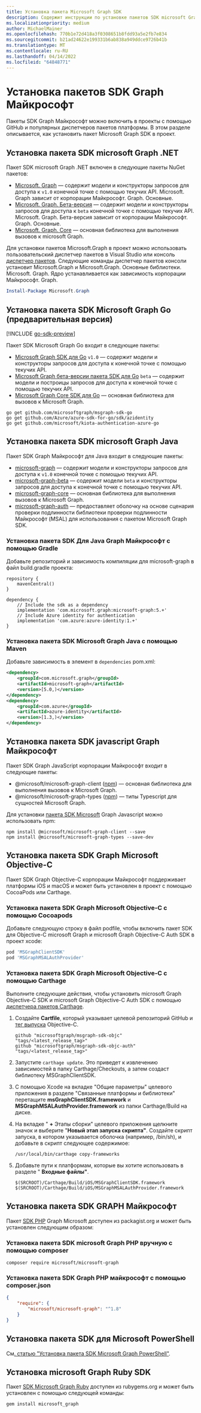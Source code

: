 ```yaml
---
title: Установка пакета Microsoft Graph SDK
description: Содержит инструкции по установке пакетов SDK microsoft Graph C#, Java, JavaScript, Objective-C, PHP и Ruby.
ms.localizationpriority: medium
author: MichaelMainer
ms.openlocfilehash: 770b1e72d418a3f0308651b8fdd93a5e2fb7e834
ms.sourcegitcommit: b21ad24622e199331b6ab838a949ddce9726b41b
ms.translationtype: MT
ms.contentlocale: ru-RU
ms.lasthandoff: 04/14/2022
ms.locfileid: "64848771"
---
```

# <a name="install-the-microsoft-graph-sdks"></a>Установка пакетов SDK Graph Майкрософт

Пакеты SDK Graph Майкрософт можно включить в проекты с помощью GitHub и популярных диспетчеров пакетов платформы. В этом разделе описывается, как установить пакет Microsoft Graph SDK в проект.

## <a name="install-the-microsoft-graph-net-sdk"></a>Установка пакета SDK microsoft Graph .NET

Пакет SDK microsoft Graph .NET включен в следующие пакеты NuGet пакетов:

- [Microsoft. Graph](https://github.com/microsoftgraph/msgraph-sdk-dotnet) — содержит модели и конструкторы запросов для доступа к `v1.0` конечной точке с помощью текучих API. Microsoft. Graph зависит от корпорации Майкрософт. Graph. Основные.
- [Microsoft. Graph. Бета-версия](https://github.com/microsoftgraph/msgraph-beta-sdk-dotnet) — содержит модели и конструкторы запросов для доступа к `beta` конечной точке с помощью текучих API. Microsoft. Graph. Бета-версия зависит от корпорации Майкрософт. Graph. Основные.
- [Microsoft. Graph. Core](https://github.com/microsoftgraph/msgraph-sdk-dotnet) — основная библиотека для выполнения вызовов к microsoft Graph.

Для установки пакетов Microsoft.Graph в проект можно использовать пользовательский диспетчер пакетов в Visual Studio или консоль [диспетчер пакетов](/nuget/quickstart/install-and-use-a-package-in-visual-studio). Следующие команды диспетчер пакетов консоли установит Microsoft.Graph и Microsoft.Graph. Основные библиотеки. Microsoft. Graph. Ядро устанавливается как зависимость корпорации Майкрософт. Graph.

```PowerShell
Install-Package Microsoft.Graph
```

## <a name="install-the-microsoft-graph-go-sdk-preview"></a>Установка пакета SDK Microsoft Graph Go (предварительная версия)

[!INCLUDE [go-sdk-preview](../../includes/go-sdk-preview.md)]

Пакет SDK Microsoft Graph Go входит в следующие пакеты:

- [Microsoft Graph SDK для Go](https://github.com/microsoftgraph/msgraph-sdk-go) `v1.0` — содержит модели и конструкторы запросов для доступа к конечной точке с помощью текучих API.
- [Microsoft Graph бета-версии пакета SDK для Go](https://github.com/microsoftgraph/msgraph-beta-sdk-go) `beta` — содержит модели и построицы запросов для доступа к конечной точке с помощью текучих API.
- [Microsoft Graph Core SDK для Go](https://github.com/microsoftgraph/msgraph-sdk-go-core) — основная библиотека для вызовов к Microsoft Graph.

```Shell
go get github.com/microsoftgraph/msgraph-sdk-go
go get github.com/Azure/azure-sdk-for-go/sdk/azidentity
go get github.com/microsoft/kiota-authentication-azure-go
```

## <a name="install-the-microsoft-graph-java-sdk"></a>Установка пакета SDK microsoft Graph Java

Пакет SDK Graph Майкрософт для Java входит в следующие пакеты:

- [microsoft-graph](https://github.com/microsoftgraph/msgraph-sdk-java) — содержит модели и конструкторы запросов для доступа к `v1.0` конечной точке с помощью текучих API.
- [microsoft-graph-beta](https://github.com/microsoftgraph/msgraph-beta-sdk-java) — содержит модели `beta` и конструкторы запросов для доступа к конечной точке с помощью текучих API.
- [microsoft-graph-core](https://github.com/microsoftgraph/msgraph-sdk-java-core) — основная библиотека для выполнения вызовов к Microsoft Graph.
- [microsoft-graph-auth](https://github.com/microsoftgraph/msgraph-sdk-java-auth) — предоставляет оболочку на основе сценария проверки подлинности библиотеки проверки подлинности Майкрософт (MSAL) для использования с пакетом Microsoft Graph SDK.

### <a name="install-the-microsoft-graph-java-sdk-via-gradle"></a>Установка пакета SDK Для Java Graph Майкрософт с помощью Gradle

Добавьте репозиторий и зависимость компиляции для microsoft-graph в файл build.gradle проекта:

```Gradle
repository {
    mavenCentral()
}

dependency {
    // Include the sdk as a dependency
    implementation 'com.microsoft.graph:microsoft-graph:5.+'
    // Include Azure identity for authentication
    implementation 'com.azure:azure-identity:1.+'
}
```

### <a name="install-the-microsoft-graph-java-sdk-via-maven"></a>Установка пакета SDK Microsoft Graph Java с помощью Maven

Добавьте зависимость в элемент в `dependencies` pom.xml:

```xml
<dependency>
    <groupId>com.microsoft.graph</groupId>
    <artifactId>microsoft-graph</artifactId>
    <version>[5.0,)</version>
</dependency>
<dependency>
    <groupId>com.azure</groupId>
    <artifactId>azure-identity</artifactId>
    <version>[1.3,)</version>
</dependency>
```

## <a name="install-the-microsoft-graph-javascript-sdk"></a>Установка пакета SDK javascript Graph Майкрософт

Пакет SDK Graph JavaScript корпорации Майкрософт входит в следующие пакеты:

- @microsoft/microsoft-graph-client ([npm](https://www.npmjs.com/package/@microsoft/microsoft-graph-client)) — основная библиотека для выполнения вызовов к Microsoft Graph.
- @microsoft/microsoft-graph-types ([npm](https://www.npmjs.com/package/@microsoft/microsoft-graph-types)) — типы Typescript для сущностей Microsoft Graph.

Для установки [пакета SDK Microsoft](https://www.npmjs.com) Graph Javascript можно использовать npm:

```Shell
npm install @microsoft/microsoft-graph-client --save
npm install @microsoft/microsoft-graph-types --save-dev
```

## <a name="install-the-microsoft-graph-objective-c-sdk"></a>Установка пакета SDK Graph Microsoft Objective-C

Пакет SDK Graph Objective-C корпорации Майкрософт поддерживает платформы iOS и macOS и может быть установлен в проект с помощью CocoaPods или Carthage.

### <a name="install-the-microsoft-graph-objective-c-sdk-using-cocoapods"></a>Установка пакета SDK Graph Microsoft Objective-C с помощью Cocoapods

Добавьте следующую строку в файл podfile, чтобы включить пакет SDK для Objective-C microsoft Graph и microsoft Graph Objective-C Auth SDK в проект xcode:

```ruby
pod 'MSGraphClientSDK'
pod 'MSGraphMSALAuthProvider'
```

### <a name="install-the-microsoft-graph-objective-c-sdk-using-carthage"></a>Установка пакета SDK Graph Microsoft Objective-C с помощью Carthage

Выполните следующие действия, чтобы установить microsoft Graph Objective-C SDK и microsoft Graph Objective-C Auth SDK с помощью [диспетчера пакетов Carthage](https://github.com/Carthage/Carthage).

1. Создайте **Cartfile**, который указывает целевой репозиторий GitHub и [тег выпуска](https://github.com/microsoftgraph/msgraph-sdk-objc/releases) Objective-C.

    ```text
    github "microsoftgraph/msgraph-sdk-objc" "tags/<latest_release_tag>"
    github "microsoftgraph/msgraph-sdk-objc-auth" "tags/<latest_release_tag>"
    ```

1. Запустите `carthage update`. Это приведет к извлечению зависимостей в папку Carthage/Checkouts, а затем создаст библиотеку MSGraphClientSDK.

1. С помощью Xcode на вкладке "Общие параметры" целевого приложения в разделе  "Связанные платформы и библиотеки" перетащите **msGraphClientSDK.framework** и **MSGraphMSALAuthProvider.framework** из папки Carthage/Build на диске.

1. На вкладке " **+** Этапы сборки" целевого приложения щелкните значок и выберите "**Новый этап запуска скрипта"**. Создайте скрипт запуска, в котором указывается оболочка (например, /bin/sh), и добавьте в скрипт следующее содержимое:

    ```Shell
    /usr/local/bin/carthage copy-frameworks
    ```

1. Добавьте пути к платформам, которые вы хотите использовать в разделе " **Входные файлы"**.

    ```Shell
    $(SRCROOT)/Carthage/Build/iOS/MSGraphClientSDK.framework
    $(SRCROOT)/Carthage/Build/iOS/MSGraphMSALAuthProvider.framework
    ```

## <a name="install-the-microsoft-graph-php-sdk"></a>Установка пакета SDK GRAPH Майкрософт

Пакет [SDK PHP](https://github.com/microsoftgraph/msgraph-sdk-php) Graph Microsoft доступен из packagist.org и может быть [](https://packagist.org/packages/microsoft/microsoft-graph) установлен следующим образом:

### <a name="install-the-microsoft-graph-php-sdk-manually-using-composer"></a>Установка пакета SDK microsoft Graph PHP вручную с помощью composer

```Shell
composer require microsoft/microsoft-graph
```

### <a name="install-the-microsoft-graph-php-sdk-using-composerjson"></a>Установка пакета SDK Graph PHP майкрософт с помощью composer.json

```json
{
    "require": {
        "microsoft/microsoft-graph": "^1.8"
    }
}
```

## <a name="install-the-microsoft-powershell-sdk"></a>Установка пакета SDK для Microsoft PowerShell

См[. статью "Установка пакета SDK Microsoft Graph PowerShell"](/powershell/microsoftgraph/installation.md).

## <a name="install-the-microsoft-graph-ruby-sdk"></a>Установка microsoft Graph Ruby SDK

Пакет [SDK Microsoft Graph Ruby](https://github.com/microsoftgraph/msgraph-sdk-ruby) доступен из rubygems.org и может [](https://rubygems.org/) быть установлен с помощью следующей команды:

```ruby
gem install microsoft_graph
```
